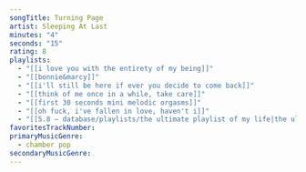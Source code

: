 ```yaml
---
songTitle: Turning Page
artist: Sleeping At Last
minutes: "4"
seconds: "15"
rating: 8
playlists:
  - "[[i love you with the entirety of my being]]"
  - "[[bonnie&marcy]]"
  - "[[i'll still be here if ever you decide to come back]]"
  - "[[think of me once in a while, take care]]"
  - "[[first 30 seconds mini melodic orgasms]]"
  - "[[oh fuck, i've fallen in love, haven't i]]"
  - "[[5.8 — database/playlists/the ultimate playlist of my life|the ultimate playlist of my life]]"
favoritesTrackNumber:
primaryMusicGenre:
  - chamber pop
secondaryMusicGenre:
---
```

